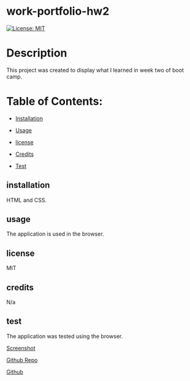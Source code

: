 # work-portfolio-hw2
  
  [![License: MIT](https://img.shields.io/badge/License-MIT-yellow.svg)](https://opensource.org/licenses/MIT)
  # Description
  This project was created to display what I learned in week two of boot camp.
  # Table of Contents:
  * [Installation](#installation)
  * [Usage](#usage)
  
 * [license](#license)

  * [Credits](#credits)
  * [Test](#test)
  

  ## installation
  HTML and CSS.

  ## usage
  The application is used in the browser.
  
  
## license

  MIT

  ## credits
  N/a

  ## test
  The application was tested using the browser.


[Screenshot](./assets/images/Screenshot%20(13).png)

[Github Repo]()

[Github]()